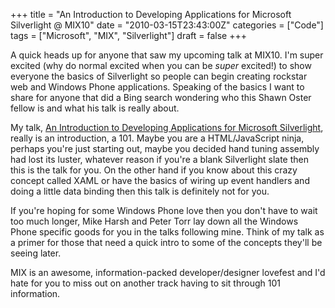 +++
title = "An Introduction to Developing Applications for Microsoft Silverlight @ MIX10"
date = "2010-03-15T23:43:00Z"
categories = ["Code"]
tags = ["Microsoft", "MIX", "Silverlight"]
draft = false
+++

A quick heads up for anyone that saw my upcoming talk at MIX10. I'm super excited (why do normal excited when you can be *super* excited!) to show everyone the basics of Silverlight so people can begin creating rockstar web and Windows Phone applications. Speaking of the basics I want to share for anyone that did a Bing search wondering who this Shawn Oster fellow is and what his talk is really about.

My talk, [An Introduction to Developing Applications for Microsoft Silverlight](http://live.visitmix.com/MIX10/Sessions/CL15), really is an introduction, a 101. Maybe you are a HTML/JavaScript ninja, perhaps you're just starting out, maybe you decided hand tuning assembly had lost its luster, whatever reason if you're a blank Silverlight slate then this is the talk for you. On the other hand if you know about this crazy concept called XAML or have the basics of wiring up event handlers and doing a little data binding then this talk is definitely not for you.

If you're hoping for some Windows Phone love then you don't have to wait too much longer, Mike Harsh and Peter Torr lay down all the Windows Phone specific goods for you in the talks following mine. Think of my talk as a primer for those that need a quick intro to some of the concepts they'll be seeing later.

MIX is an awesome, information-packed developer/designer lovefest and I'd hate for you to miss out on another track having to sit through 101 information.
